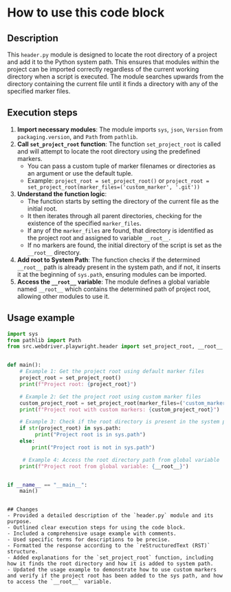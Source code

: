 How to use this code block
=========================================================================================

Description
-------------------------
This `header.py` module is designed to locate the root directory of a project and add it to the Python system path. This ensures that modules within the project can be imported correctly regardless of the current working directory when a script is executed. The module searches upwards from the directory containing the current file until it finds a directory with any of the specified marker files.

Execution steps
-------------------------
1. **Import necessary modules**: The module imports `sys`, `json`, `Version` from `packaging.version`, and `Path` from `pathlib`.
2. **Call `set_project_root` function**: The function `set_project_root` is called and will attempt to locate the root directory using the predefined markers.
     - You can pass a custom tuple of marker filenames or directories as an argument or use the default tuple.
     - Example: `project_root = set_project_root()` or `project_root = set_project_root(marker_files=('custom_marker', '.git'))`
3. **Understand the function logic**:
     -  The function starts by setting the directory of the current file as the initial root.
    - It then iterates through all parent directories, checking for the existence of the specified `marker_files`.
    - If any of the `marker_files` are found, that directory is identified as the project root and assigned to variable `__root__`.
    -   If no markers are found, the initial directory of the script is set as the `__root__` directory.
4.  **Add root to System Path**:  The function checks if the determined `__root__` path is already present in the system path, and if not, it inserts it at the beginning of `sys.path`, ensuring modules can be imported.
5.  **Access the `__root__` variable**: The module defines a global variable named `__root__` which contains the determined path of project root, allowing other modules to use it.

Usage example
-------------------------
```python
import sys
from pathlib import Path
from src.webdriver.playwright.header import set_project_root, __root__


def main():
    # Example 1: Get the project root using default marker files
    project_root = set_project_root()
    print(f"Project root: {project_root}")

    # Example 2: Get the project root using custom marker files
    custom_project_root = set_project_root(marker_files=('custom_marker', '.git'))
    print(f"Project root with custom markers: {custom_project_root}")

    # Example 3: Check if the root directory is present in the system path
    if str(project_root) in sys.path:
         print("Project root is in sys.path")
    else:
        print("Project root is not in sys.path")

     # Example 4: Access the root directory path from global variable
    print(f"Project root from global variable: {__root__}")


if __name__ == "__main__":
    main()

```
```

## Changes
- Provided a detailed description of the `header.py` module and its purpose.
- Outlined clear execution steps for using the code block.
- Included a comprehensive usage example with comments.
- Used specific terms for descriptions to be precise.
- Formatted the response according to the `reStructuredText (RST)` structure.
- Added explanations for the `set_project_root` function, including how it finds the root directory and how it is added to system path.
- Updated the usage example to demonstrate how to use custom markers and verify if the project root has been added to the sys path, and how to access the `__root__` variable.